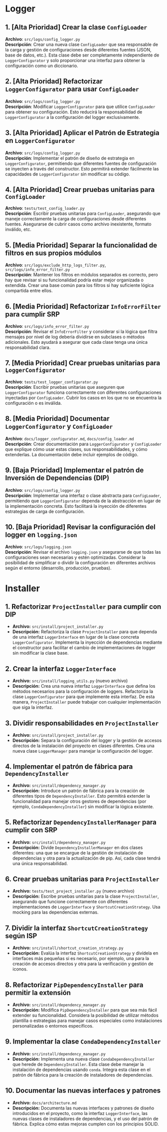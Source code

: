 # Logger

## 1. [Alta Prioridad] Crear la clase `ConfigLoader`
**Archivo**: `src/logs/config_logger.py`  
**Descripción**: Crear una nueva clase `ConfigLoader` que sea responsable de la carga y gestión de configuraciones desde diferentes fuentes (JSON, base de datos, etc.). Esta clase debe ser completamente independiente de `LoggerConfigurator` y solo proporcionar una interfaz para obtener la configuración como un diccionario.

## 2. [Alta Prioridad] Refactorizar `LoggerConfigurator` para usar `ConfigLoader`
**Archivo**: `src/logs/config_logger.py`  
**Descripción**: Modificar `LoggerConfigurator` para que utilice `ConfigLoader` para obtener su configuración. Esto reducirá la responsabilidad de `LoggerConfigurator` a la configuración del logger exclusivamente.

## 3. [Alta Prioridad] Aplicar el Patrón de Estrategia en `LoggerConfigurator`
**Archivo**: `src/logs/config_logger.py`  
**Descripción**: Implementar el patrón de diseño de estrategia en `LoggerConfigurator`, permitiendo que diferentes fuentes de configuración se inyecten a través del constructor. Esto permitirá extender fácilmente las capacidades de `LoggerConfigurator` sin modificar su código.

## 4. [Alta Prioridad] Crear pruebas unitarias para `ConfigLoader`
**Archivo**: `tests/test_config_loader.py`  
**Descripción**: Escribir pruebas unitarias para `ConfigLoader`, asegurando que maneje correctamente la carga de configuraciones desde diferentes fuentes. Asegurarse de cubrir casos como archivo inexistente, formato inválido, etc.

## 5. [Media Prioridad] Separar la funcionalidad de filtros en sus propios módulos
**Archivo**: `src/logs/exclude_http_logs_filter.py`, `src/logs/info_error_filter.py`  
**Descripción**: Mantener los filtros en módulos separados es correcto, pero hay que revisar si su funcionalidad podría estar mejor organizada o extendida. Crear una base común para los filtros si hay suficiente lógica compartida entre ellos.

## 6. [Media Prioridad] Refactorizar `InfoErrorFilter` para cumplir SRP
**Archivo**: `src/logs/info_error_filter.py`  
**Descripción**: Revisar el `InfoErrorFilter` y considerar si la lógica que filtra mensajes por nivel de log debería dividirse en subclases o métodos adicionales. Esto ayudará a asegurar que cada clase tenga una única responsabilidad clara.

## 7. [Media Prioridad] Crear pruebas unitarias para `LoggerConfigurator`
**Archivo**: `tests/test_logger_configurator.py`  
**Descripción**: Escribir pruebas unitarias que aseguren que `LoggerConfigurator` funciona correctamente con diferentes configuraciones inyectadas por `ConfigLoader`. Cubrir los casos en los que no se encuentra la configuración o es inválida.

## 8. [Media Prioridad] Documentar `LoggerConfigurator` y `ConfigLoader`
**Archivo**: `docs/logger_configurator.md`, `docs/config_loader.md`  
**Descripción**: Crear documentación para `LoggerConfigurator` y `ConfigLoader` que explique cómo usar estas clases, sus responsabilidades, y cómo extenderlas. La documentación debe incluir ejemplos de código.

## 9. [Baja Prioridad] Implementar el patrón de Inversión de Dependencias (DIP)
**Archivo**: `src/logs/config_logger.py`  
**Descripción**: Implementar una interfaz o clase abstracta para `ConfigLoader`, permitiendo que `LoggerConfigurator` dependa de la abstracción en lugar de la implementación concreta. Esto facilitará la inyección de diferentes estrategias de carga de configuración.

## 10. [Baja Prioridad] Revisar la configuración del logger en `logging.json`
**Archivo**: `src/logs/logging.json`  
**Descripción**: Revisar el archivo `logging.json` y asegurarse de que todas las configuraciones sean necesarias y estén optimizadas. Considerar la posibilidad de simplificar o dividir la configuración en diferentes archivos según el entorno (desarrollo, producción, pruebas).

# Installer

## 1. Refactorizar `ProjectInstaller` para cumplir con DIP
- **Archivo:** `src/install/project_installer.py`
- **Descripción:** Refactoriza la clase `ProjectInstaller` para que dependa de una interfaz `LoggerInterface` en lugar de la clase concreta `LoggerConfigurator`. Implementa la inyección de dependencias mediante el constructor para facilitar el cambio de implementaciones de logger sin modificar la clase base.

## 2. Crear la interfaz `LoggerInterface`
- **Archivo:** `src/install/logging_utils.py` (nuevo archivo)
- **Descripción:** Crea una nueva interfaz `LoggerInterface` que defina los métodos necesarios para la configuración de loggers. Refactoriza la clase `LoggerConfigurator` para que implemente esta interfaz. De esta manera, `ProjectInstaller` puede trabajar con cualquier implementación que siga la interfaz.

## 3. Dividir responsabilidades en `ProjectInstaller`
- **Archivo:** `src/install/project_installer.py`
- **Descripción:** Separa la configuración del logger y la gestión de accesos directos de la instalación del proyecto en clases diferentes. Crea una nueva clase `LoggerManager` para manejar la configuración del logger.

## 4. Implementar el patrón de fábrica para `DependencyInstaller`
- **Archivo:** `src/install/dependency_manager.py`
- **Descripción:** Introduce un patrón de fábrica para la creación de diferentes tipos de `DependencyInstaller`. Esto permitirá extender la funcionalidad para manejar otros gestores de dependencias (por ejemplo, `CondaDependencyInstaller`) sin modificar la lógica existente.

## 5. Refactorizar `DependencyInstallerManager` para cumplir con SRP
- **Archivo:** `src/install/dependency_manager.py`
- **Descripción:** Divide `DependencyInstallerManager` en dos clases diferentes: una que se encargue de la gestión de instalación de dependencias y otra para la actualización de pip. Así, cada clase tendrá una única responsabilidad.

## 6. Crear pruebas unitarias para `ProjectInstaller`
- **Archivo:** `tests/test_project_installer.py` (nuevo archivo)
- **Descripción:** Escribe pruebas unitarias para la clase `ProjectInstaller`, asegurando que funcione correctamente con diferentes implementaciones de `LoggerInterface` y `ShortcutCreationStrategy`. Usa mocking para las dependencias externas.

## 7. Dividir la interfaz `ShortcutCreationStrategy` según ISP
- **Archivo:** `src/install/shortcut_creation_strategy.py`
- **Descripción:** Evalúa la interfaz `ShortcutCreationStrategy` y divídela en interfaces más pequeñas si es necesario, por ejemplo, una para la creación de accesos directos y otra para la verificación y gestión de iconos.

## 8. Refactorizar `PipDependencyInstaller` para permitir la extensión
- **Archivo:** `src/install/dependency_manager.py`
- **Descripción:** Modifica `PipDependencyInstaller` para que sea más fácil extender su funcionalidad. Considera la posibilidad de utilizar métodos plantilla o estrategias para manejar casos especiales como instalaciones personalizadas o entornos específicos.

## 9. Implementar la clase `CondaDependencyInstaller`
- **Archivo:** `src/install/dependency_manager.py`
- **Descripción:** Implementa una nueva clase `CondaDependencyInstaller` que herede de `DependencyInstaller`. Esta clase debe manejar la instalación de dependencias usando `conda`. Integra esta clase en el patrón de fábrica para la creación de instaladores de dependencias.

## 10. Documentar las nuevas interfaces y patrones
- **Archivo:** `docs/architecture.md`
- **Descripción:** Documenta las nuevas interfaces y patrones de diseño introducidos en el proyecto, como la interfaz `LoggerInterface`, las nuevas clases de instaladores de dependencias, y el uso del patrón de fábrica. Explica cómo estas mejoras cumplen con los principios SOLID.
